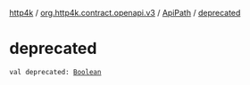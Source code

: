 [http4k](../../index.md) / [org.http4k.contract.openapi.v3](../index.md) / [ApiPath](index.md) / [deprecated](./deprecated.md)

# deprecated

`val deprecated: `[`Boolean`](https://kotlinlang.org/api/latest/jvm/stdlib/kotlin/-boolean/index.html)